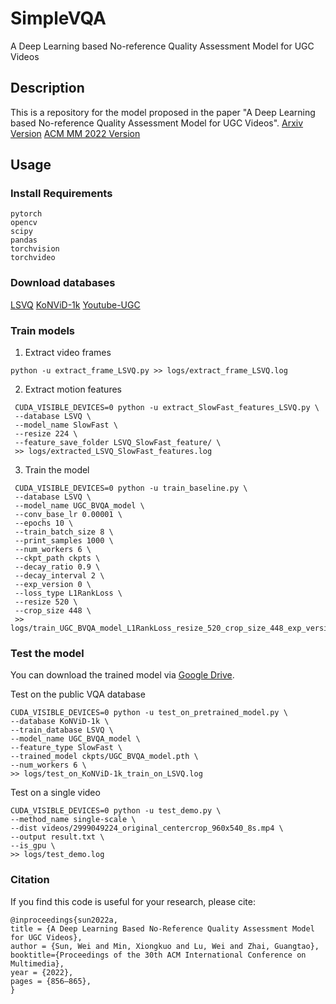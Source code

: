 # SimpleVQA
A Deep Learning based No-reference Quality Assessment Model for UGC Videos
## Description
This is a repository for the model proposed in the paper "A Deep Learning based No-reference Quality Assessment Model for UGC Videos". [Arxiv Version](https://arxiv.org/abs/2204.14047) [ACM MM 2022 Version](https://dl.acm.org/doi/10.1145/3503161.3548329)

## Usage

### Install Requirements
```
pytorch
opencv
scipy
pandas
torchvision
torchvideo
```

### Download databases
[LSVQ](https://github.com/baidut/PatchVQ)
[KoNViD-1k](http://database.mmsp-kn.de/konvid-1k-database.html)
[Youtube-UGC](https://media.withyoutube.com/)

### Train models
1. Extract video frames
```shell
python -u extract_frame_LSVQ.py >> logs/extract_frame_LSVQ.log
```
2. Extract motion features
```shell
 CUDA_VISIBLE_DEVICES=0 python -u extract_SlowFast_features_LSVQ.py \
 --database LSVQ \
 --model_name SlowFast \
 --resize 224 \
 --feature_save_folder LSVQ_SlowFast_feature/ \
 >> logs/extracted_LSVQ_SlowFast_features.log
```
3. Train the model
```shell
 CUDA_VISIBLE_DEVICES=0 python -u train_baseline.py \
 --database LSVQ \
 --model_name UGC_BVQA_model \
 --conv_base_lr 0.00001 \
 --epochs 10 \
 --train_batch_size 8 \
 --print_samples 1000 \
 --num_workers 6 \
 --ckpt_path ckpts \
 --decay_ratio 0.9 \
 --decay_interval 2 \
 --exp_version 0 \
 --loss_type L1RankLoss \
 --resize 520 \
 --crop_size 448 \
 >> logs/train_UGC_BVQA_model_L1RankLoss_resize_520_crop_size_448_exp_version_0.log
```
### Test the model
You can download the trained model via [Google Drive](https://drive.google.com/file/d/137XJdq3reNMJ9tkBNqKUYTY_dTlcwXc3/view?usp=sharing).

Test on the public VQA database
```shell
CUDA_VISIBLE_DEVICES=0 python -u test_on_pretrained_model.py \
--database KoNViD-1k \
--train_database LSVQ \
--model_name UGC_BVQA_model \
--feature_type SlowFast \
--trained_model ckpts/UGC_BVQA_model.pth \
--num_workers 6 \
>> logs/test_on_KoNViD-1k_train_on_LSVQ.log
```

Test on a single video
```shell
CUDA_VISIBLE_DEVICES=0 python -u test_demo.py \
--method_name single-scale \
--dist videos/2999049224_original_centercrop_960x540_8s.mp4 \
--output result.txt \
--is_gpu \
>> logs/test_demo.log
```

### Citation

If you find this code is useful for your research, please cite:
```
@inproceedings{sun2022a,
title = {A Deep Learning Based No-Reference Quality Assessment Model for UGC Videos},
author = {Sun, Wei and Min, Xiongkuo and Lu, Wei and Zhai, Guangtao},
booktitle={Proceedings of the 30th ACM International Conference on Multimedia},
year = {2022},
pages = {856–865},
}
```
